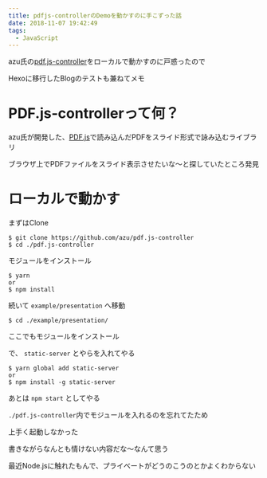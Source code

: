 ```yaml
---
title: pdfjs-controllerのDemoを動かすのに手こずった話
date: 2018-11-07 19:42:49
tags:
  - JavaScript
---
```

azu氏の[pdf.js-controller](https://github.com/azu/pdf.js-controller)をローカルで動かすのに戸惑ったので

Hexoに移行したBlogのテストも兼ねてメモ

# PDF.js-controllerって何？
azu氏が開発した、[PDF.js](https://mozilla.github.io/pdf.js/)で読み込んだPDFをスライド形式で詠み込むライブラリ

ブラウザ上でPDFファイルをスライド表示させたいな〜と探していたところ発見

# ローカルで動かす
まずはClone

```
$ git clone https://github.com/azu/pdf.js-controller
$ cd ./pdf.js-controller
```

モジュールをインストール

```
$ yarn
or
$ npm install
```

続いて `example/presentation` へ移動

```
$ cd ./example/presentation/
```

ここでもモジュールをインストール

で、 `static-server` とやらを入れてやる

```
$ yarn global add static-server
or
$ npm install -g static-server
```

あとは `npm start` としてやる

`./pdf.js-controller`内でモジュールを入れるのを忘れてたため

上手く起動しなかった

書きながらなんとも情けない内容だな〜なんて思う

最近Node.jsに触れたもんで、プライベートがどうのこうのとかよくわからない